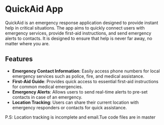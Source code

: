 # QuickAid App

QuickAid is an emergency response application designed to provide instant help in critical situations. The app aims to quickly connect users with emergency services, provide first-aid instructions, and send emergency alerts to contacts. It is designed to ensure that help is never far away, no matter where you are.

## Features

- **Emergency Contact Information**: Easily access phone numbers for local emergency services such as police, fire, and medical assistance.
- **First-Aid Guide**: Provides quick access to essential first-aid instructions for common medical emergencies.
- **Emergency Alerts**: Allows users to send real-time alerts to pre-set contacts in case of an emergency.
- **Location Tracking**: Users can share their current location with emergency responders or contacts for quick assistance.

P.S: Location tracking is incomplete and email.Tue code files are in master

